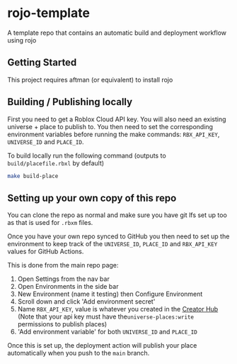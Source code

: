 # rojo-template

A template repo that contains an automatic build and deployment workflow using rojo

## Getting Started

This project requires aftman (or equivalent) to install rojo

## Building / Publishing locally

First you need to get a Roblox Cloud API key. You will also need an existing universe + place to publish to.
You then need to set the corresponding environment variables before running the make commands: `RBX_API_KEY`, `UNIVERSE_ID` and `PLACE_ID`.

To build locally run the following command (outputs to `build/placefile.rbxl` by default)

```bash
make build-place
```

## Setting up your own copy of this repo

You can clone the repo as normal and make sure you have git lfs set up too as that is used for `.rbxm` files.

Once you have your own repo synced to GitHub you then need to set up the environment to keep track of the `UNIVERSE_ID`, `PLACE_ID` and `RBX_API_KEY` values for GitHub Actions.

This is done from the main repo page:

1. Open Settings from the nav bar
2. Open Environments in the side bar
3. New Environment (name it testing) then Configure Environment
4. Scroll down and click 'Add environment secret'
5. Name `RBX_API_KEY`, value is whatever you created in the [Creator Hub](https://create.roblox.com/dashboard/credentials?activeTab=ApiKeysTab) (Note that your api key must have the`universe-places:write` permissions to publish places)
6. 'Add environment variable' for both `UNIVERSE_ID` and `PLACE_ID`

Once this is set up, the deployment action will publish your place automatically when you push to the `main` branch.
